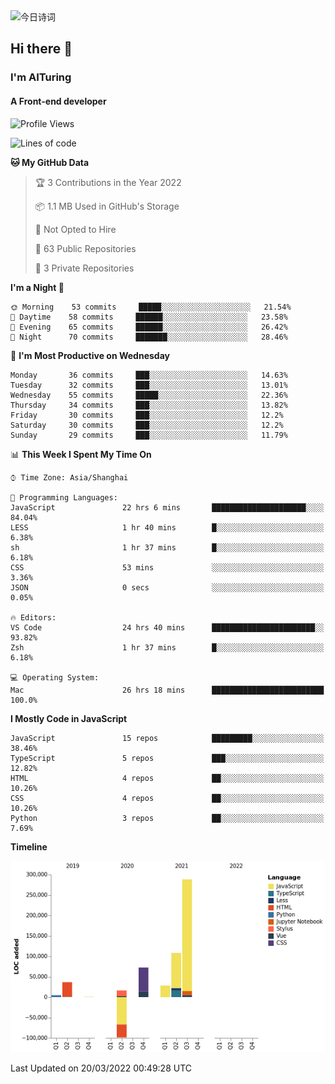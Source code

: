 <img alt="今日诗词" src="https://v2.jinrishici.com/one.svg?font-size=30&spacing=2&color=skyblue" style="max-width:100%; display: block; margin: 0 auto;">

## Hi there 👋
### I'm AITuring
#### A Front-end developer

<!-- <img src="./dhx.gif" width="400px"/> -->

<!--START_SECTION:waka-->
![Profile Views](http://img.shields.io/badge/Profile%20Views-3-blue)

![Lines of code](https://img.shields.io/badge/From%20Hello%20World%20I%27ve%20Written-456%20Thousand%20lines%20of%20code-blue)

**🐱 My GitHub Data** 

> 🏆 3 Contributions in the Year 2022
 > 
> 📦 1.1 MB Used in GitHub's Storage 
 > 
> 🚫 Not Opted to Hire
 > 
> 📜 63 Public Repositories 
 > 
> 🔑 3 Private Repositories  
 > 
**I'm a Night 🦉** 

```text
🌞 Morning    53 commits     █████░░░░░░░░░░░░░░░░░░░░   21.54% 
🌆 Daytime    58 commits     ██████░░░░░░░░░░░░░░░░░░░   23.58% 
🌃 Evening    65 commits     ██████░░░░░░░░░░░░░░░░░░░   26.42% 
🌙 Night      70 commits     ███████░░░░░░░░░░░░░░░░░░   28.46%

```
📅 **I'm Most Productive on Wednesday** 

```text
Monday       36 commits     ███░░░░░░░░░░░░░░░░░░░░░░   14.63% 
Tuesday      32 commits     ███░░░░░░░░░░░░░░░░░░░░░░   13.01% 
Wednesday    55 commits     █████░░░░░░░░░░░░░░░░░░░░   22.36% 
Thursday     34 commits     ███░░░░░░░░░░░░░░░░░░░░░░   13.82% 
Friday       30 commits     ███░░░░░░░░░░░░░░░░░░░░░░   12.2% 
Saturday     30 commits     ███░░░░░░░░░░░░░░░░░░░░░░   12.2% 
Sunday       29 commits     ███░░░░░░░░░░░░░░░░░░░░░░   11.79%

```


📊 **This Week I Spent My Time On** 

```text
⌚︎ Time Zone: Asia/Shanghai

💬 Programming Languages: 
JavaScript               22 hrs 6 mins       █████████████████████░░░░   84.04% 
LESS                     1 hr 40 mins        █░░░░░░░░░░░░░░░░░░░░░░░░   6.38% 
sh                       1 hr 37 mins        █░░░░░░░░░░░░░░░░░░░░░░░░   6.18% 
CSS                      53 mins             ░░░░░░░░░░░░░░░░░░░░░░░░░   3.36% 
JSON                     0 secs              ░░░░░░░░░░░░░░░░░░░░░░░░░   0.05%

🔥 Editors: 
VS Code                  24 hrs 40 mins      ███████████████████████░░   93.82% 
Zsh                      1 hr 37 mins        █░░░░░░░░░░░░░░░░░░░░░░░░   6.18%

💻 Operating System: 
Mac                      26 hrs 18 mins      █████████████████████████   100.0%

```

**I Mostly Code in JavaScript** 

```text
JavaScript               15 repos            █████████░░░░░░░░░░░░░░░░   38.46% 
TypeScript               5 repos             ███░░░░░░░░░░░░░░░░░░░░░░   12.82% 
HTML                     4 repos             ██░░░░░░░░░░░░░░░░░░░░░░░   10.26% 
CSS                      4 repos             ██░░░░░░░░░░░░░░░░░░░░░░░   10.26% 
Python                   3 repos             ██░░░░░░░░░░░░░░░░░░░░░░░   7.69%

```


**Timeline**

![Chart not found](https://raw.githubusercontent.com/AITuring/AITuring/main/charts/bar_graph.png) 


 Last Updated on 20/03/2022 00:49:28 UTC
<!--END_SECTION:waka-->


